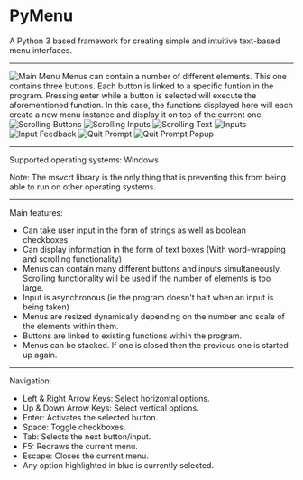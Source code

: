 # PyMenu
A Python 3 based framework for creating simple and intuitive text-based menu interfaces.

---

![Main Menu](https://github.com/Nytra/PyMenu-Framework/blob/master/images/mainmenu.png)
Menus can contain a number of different elements. This one contains three buttons. Each button is linked to a specific funtion in the program. Pressing enter while a button is selected will execute the aforementioned function. In this case, the functions displayed here will each create a new menu instance and display it on top of the current one.
![Scrolling Buttons](https://github.com/Nytra/PyMenu-Framework/blob/master/images/scrollbuttons.png)
![Scrolling Inputs](https://github.com/Nytra/PyMenu-Framework/blob/master/images/scrollinputs.png)
![Scrolling Text](https://github.com/Nytra/PyMenu-Framework/blob/master/images/scrolltext.png)
![Inputs](https://github.com/Nytra/PyMenu-Framework/blob/master/images/inputs.png)
![Input Feedback](https://github.com/Nytra/PyMenu-Framework/blob/master/images/inputfeedback.png)
![Quit Prompt](https://github.com/Nytra/PyMenu-Framework/blob/master/images/quitprompt.png)
![Quit Prompt Popup](https://github.com/Nytra/PyMenu-Framework/blob/master/images/quitpromptpopup.png)

---

Supported operating systems: Windows

Note: The msvcrt library is the only thing that is preventing this from being able to run on other operating systems.

---

Main features: 
- Can take user input in the form of strings as well as boolean checkboxes. 
- Can display information in the form of text boxes (With word-wrapping and scrolling functionality)
- Menus can contain many different buttons and inputs simultaneously. Scrolling functionality will be used if the number of elements is too large.
- Input is asynchronous (ie the program doesn't halt when an input is being taken)
- Menus are resized dynamically depending on the number and scale of the elements within them.
- Buttons are linked to existing functions within the program.
- Menus can be stacked. If one is closed then the previous one is started up again.

---

Navigation:
- Left & Right Arrow Keys: Select horizontal options.
- Up & Down Arrow Keys: Select vertical options.
- Enter: Activates the selected button.
- Space: Toggle checkboxes.
- Tab: Selects the next button/input.
- F5: Redraws the current menu.
- Escape: Closes the current menu.
- Any option highlighted in blue is currently selected.
